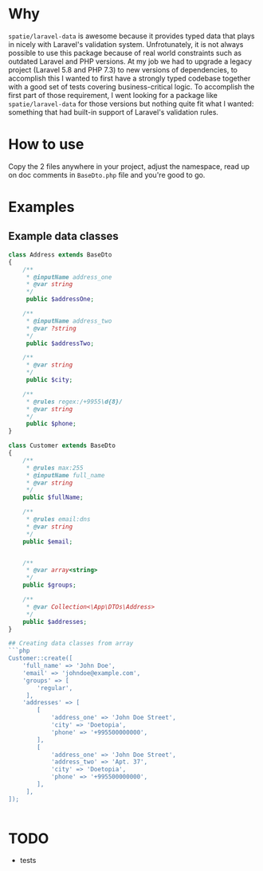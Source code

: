 # Why

`spatie/laravel-data` is awesome because it provides typed data that plays in nicely with Laravel's validation system. Unfrotunately, it is not always possible to use this package because of real world constraints such as outdated Laravel and PHP versions.
At my job we had to upgrade a legacy project (Laravel 5.8 and PHP 7.3) to new versions of dependencies, to accomplish this I wanted to first have a strongly typed codebase together with a good set of tests covering business-critical logic. To accomplish the first part of those requirement, I went looking for a package like `spatie/laravel-data` for those versions but nothing quite fit what I wanted: something that had built-in support of Laravel's validation rules.

# How to use

Copy the 2 files anywhere in your project, adjust the namespace, read up on doc comments in `BaseDto.php` file and you're good to go.

# Examples

## Example data classes
```php
class Address extends BaseDto
{
    /**
     * @inputName address_one
     * @var string
     */
     public $addressOne;

    /**
     * @inputName address_two
     * @var ?string
     */
     public $addressTwo;

    /**
     * @var string
     */
     public $city;

    /**
     * @rules regex:/+9955\d{8}/
     * @var string
     */
     public $phone;
}

class Customer extends BaseDto
{
    /**
     * @rules max:255
     * @inputName full_name
     * @var string
     */
    public $fullName;

    /**
     * @rules email:dns
     * @var string
     */
    public $email;


    /**
     * @var array<string>
     */
    public $groups;

    /**
     * @var Collection<\App\DTOs\Address>
     */
    public $addresses;
}

## Creating data classes from array
```php
Customer::create([
    'full_name' => 'John Doe',
    'email' => 'johndoe@example.com',
    'groups' => [
        'regular',
     ],
    'addresses' => [
        [
            'address_one' => 'John Doe Street',
            'city' => 'Doetopia',
            'phone' => '+995500000000',
        ],
        [
            'address_one' => 'John Doe Street',
            'address_two' => 'Apt. 37',
            'city' => 'Doetopia',
            'phone' => '+995500000000',
        ],
     ],
]);
        
```

# TODO

- tests
